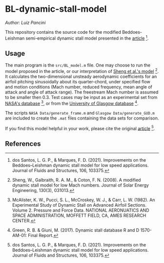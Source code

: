 # BL-dynamic-stall-model

*Author: Luiz Pancini*

This repository contains the source code for the modified Beddoes-Leishman semi-empirical dynamic stall model presented in the [article](https://www.sciencedirect.com/science/article/pii/S0889974621001584) [^1].

## Usage

The main program is the `src/BL_model.m` file. One may choose to run the model proposed in the article, or our interpretation of [Sheng et al.'s model](http://dx.doi.org/10.1115/1.2931509) [^2]. It calculates the two-dimensional unsteady aerodynamic coefficients for an airfoil pitching sinusoidally about its quarter-chord, under specified flow and motion conditions (Mach number, reduced frequency, mean angle of attack and angle of attack range). The freestream Mach number is assumed to be smaller then 0.3. Test cases may be input as an experimental set from [NASA's database](https://apps.dtic.mil/sti/pdfs/ADA121598.pdf) [^3], or from the [University of Glasgow database](https://researchdata.gla.ac.uk/464/) [^4].

The scripts `NASA Data/generate_frame.m` and `Glasgow Data/generate_GUD.m` are included to create the `.mat` files containing the data sets for comparison.

If you find this model helpful in your work, please cite the original [article](https://www.sciencedirect.com/science/article/pii/S0889974621001584) [^1].

## References
[^1]: dos Santos, L. G. P., & Marques, F. D. (2021). 
Improvements on the Beddoes–Leishman dynamic stall model for low speed applications. 
Journal of Fluids and Structures, 106, 103375.

[^2]: Sheng, W., Galbraith, R. A. M., & Coton, F. N. (2008). 
A modified dynamic stall model for low Mach numbers. 
Journal of Solar Energy Engineering, 130(3), 031013.

[^3]: McAlister, K. W., Pucci, S. L., McCroskey, W. J., & Carr, L. W. (1982). 
An Experimental Study of Dynamic Stall on Advanced Airfoil Sections. Volume 2. Pressure and Force Data. 
NATIONAL AERONUATICS AND SPACE ADMINISTRATION, MOFFETT FIELD, CA, AMES RESEARCH CENTER.

[^4]: Green, R. B. & Giuni, M. (2017).
Dynamic stall database R and D 1570-AM-01: Final Report.
